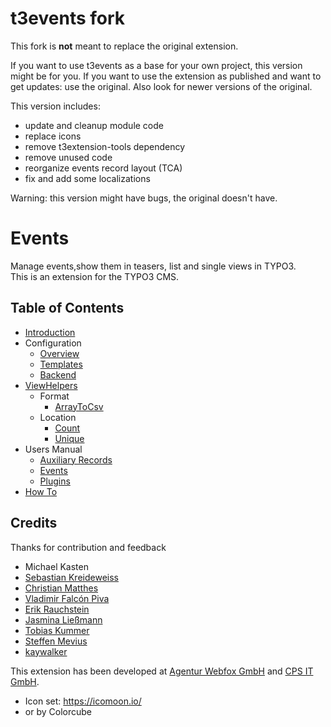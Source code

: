 # t3events fork

This fork is **not** meant to replace the original extension.

If you want to use t3events as a base for your own project, this version might be for you. If you want to use the extension as published and want to get updates: use the original. Also look for newer versions of the original.

This version includes:

- update and cleanup module code
- replace icons
- remove t3extension-tools dependency
- remove unused code
- reorganize events record layout (TCA)
- fix and add some localizations

Warning: this version might have bugs, the original doesn't have.

Events
======

Manage events,show them in teasers, list and single views in TYPO3.  
This is an extension for the TYPO3 CMS. 

## Table of Contents

* [Introduction](./Documentation/Introduction/WhatDoesItDo/Index.rst)
* Configuration
    * [Overview](./Documentation/Configuration/Overview/Index.rst)
    * [Templates](./Documentation/Configuration/Templates.md)
    * [Backend](./Documentation/Configuration/Backend.md)
* [ViewHelpers](./Documentation/ViewHelpers/ViewHelpers.md)
    * Format
        * [ArrayToCsv](./Documentation/ViewHelpers/Format/ArrayToCsv.md)
    * Location
        * [Count](./Documentation/ViewHelpers/Location/CountViewHelper.md)
        * [Unique](./Documentation/ViewHelpers/Location/UniqueViewHelper.md)
* Users Manual
    * [Auxiliary Records](./Documentation/UsersManual/AuxiliaryRecords/Index.rst)
    * [Events](./Documentation/UsersManual/Events/Index.rst)
    * [Plugins](./Documentation/UsersManual/InsertPlugins/Index.rst)
* [How To](./Documentation/HowTo/HowTo.md)

## Credits 
Thanks for contribution and feedback
* Michael Kasten
* [Sebastian Kreideweiss](https://github.com/kreidewe)
* [Christian Matthes](https://github.com/chrimath)
* [Vladimir Falcón Piva](https://github.com/vladimirfalconpiva)
* [Erik Rauchstein](https://github.com/erauchstein)
* [Jasmina Ließmann](https://github.com/frauliessmann)
* [Tobias Kummer](https://github.com/tobikummer)
* [Steffen Mevius](https://github.com/smeviuscps)
* [kaywalker](https://github.com/kaywalker)

This extension has been developed at [Agentur Webfox GmbH](https://www.agentur-webfox.de/) and [CPS IT GmbH](https://cps-it.de).

* Icon set: https://icomoon.io/
* or by Colorcube
